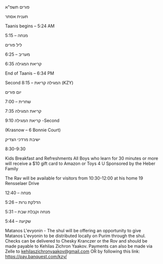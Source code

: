 פורים תשפ"א

תענית אסתר

Taanis begins – 5:24 AM

5:15 – מנחה

ליל פורים

6:25 – מעריב

קריאת המגילה 6:35

End of Taanis – 6:34 PM

Second המגילה קריאת – 8:15 (KZY)

יום פורים

7:00 – שחרית

קריאת המגילה 7:35

קריאת המגילה 9:10 -Second

(Krasnow – 6 Bonnie Court)

ישיבת מרדכי הצדיק

8:30-9:30

Kids Breakfast and Refreshments All Boys who learn for 30 minutes or more will receive a $10 gift card to Amazon or Toys 4 U
Sponsored by the Heber Family

The Rav will be available for visitors from 10:30-12:00 at his home 19 Rensselaer Drive

12:40 – מנחה

הדלקת נרות – 5:26

מנחה וקבלת שבת – 5:31

5:44 – שקיעה


Matanos L'evyonin - The shul will be offering an opportunity to give Matanos L'evyonin to be distributed locally on Purim through the shul. Checks can be delivered to Chesky Kranczer or the Rov and should be made payable to Kehilas Zichron Yaakov. Payments can also be made via Zelle to kehilaszichronyaakov@gmail.com OR by following this link: https://pay.banquest.com/kzy/

